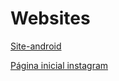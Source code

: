 # Websites
<a href="https://pedroluis1.github.io/Websites/Site-Android/index.html" target="_blank" rel="external">Site-android</a>

<a href="" target="_blank" rel="external">Página inicial instagram</a>
